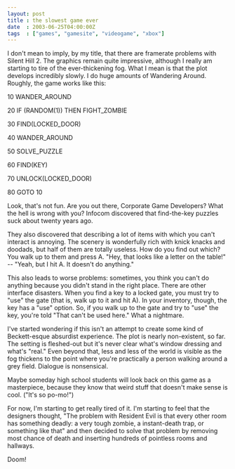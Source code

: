 ```yaml
---
layout: post
title : the slowest game ever
date  : 2003-06-25T04:00:00Z
tags  : ["games", "gamesite", "videogame", "xbox"]
---
```

I don't mean to imply, by my title, that there are framerate problems with Silent Hill 2.  The graphics remain quite impressive, although I really am starting to tire of the ever-thickening fog.  What I mean is that the plot develops incredibly slowly.  I do huge amounts of Wandering Around.  Roughly, the game works like this:

 10 WANDER_AROUND

 20 IF (RANDOM(1)) THEN FIGHT_ZOMBIE

 30 FIND(LOCKED_DOOR)

 40 WANDER_AROUND

 50 SOLVE_PUZZLE

 60 FIND(KEY)

 70 UNLOCK(LOCKED_DOOR)

 80 GOTO 10

Look, that's not fun.  Are you out there, Corporate Game Developers?  What the hell is wrong with you?  Infocom discovered that find-the-key puzzles suck about twenty years ago.  

They also discovered that describing a lot of items with which you can't interact is annoying.  The scenery is wonderfully rich with knick knacks and doodads, but half of them are totally useless.  How do you find out which?  You walk up to them and press A.  "Hey, that looks like a letter on the table!" -- "Yeah, but I hit A.  It doesn't do anything."

This also leads to worse problems:  sometimes, you think you can't do anything because you didn't stand in the right place.  There are other interface disasters.  When you find a key to a locked gate, you must try to "use" the gate (that is, walk up to it and hit A).  In your inventory, though, the key has a "use" option.  So, if you walk up to the gate and try to "use" the key, you're told "That can't be used here."  What a nightmare.

I've started wondering if this isn't an attempt to create some kind of Beckett-esque absurdist experience.  The plot is nearly non-existent, so far. The setting is fleshed-out but it's never clear what's window dressing and what's "real."  Even beyond that, less and less of the world is visible as the fog thickens to the point where you're practically a person walking around a grey field.  Dialogue is nonsensical.

Maybe someday high school students will look back on this game as a masterpiece, because they know that weird stuff that doesn't make sense is cool.  ("It's so po-mo!")

For now, I'm starting to get really tired of it.  I'm starting to feel that the designers thought, "The problem with Resident Evil is that every other room has something deadly: a very tough zombie, a instant-death trap, or something like that" and then decided to solve that problem by removing most chance of death and inserting hundreds of pointless rooms and hallways.

Doom!

